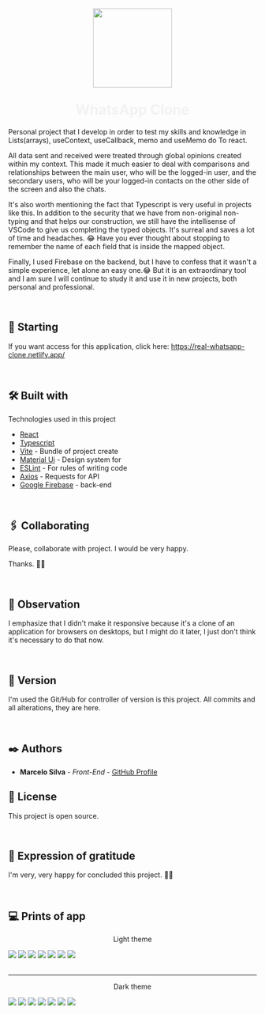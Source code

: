 <h1 align="center" style="color: #f1f1f1f1">
<p align="center">
<img width="160" height='auto' src='https://www.imagemhost.com.br/images/2021/06/02/whatsapp-logo-png-transparent-background-3.md.png'/>
</p>
	WhatsApp Clone
</h1>

Personal project that I develop in order to test my skills and knowledge in Lists(arrays), useContext, useCallback, memo and useMemo do
To react.

All data sent and received were treated through global opinions created within my context. This made it much easier to deal with comparisons and relationships between the main user, who will be the logged-in user, and the secondary users, who will be your logged-in contacts on the other side of the screen and also the chats.

It's also worth mentioning the fact that Typescript is very useful in projects like this. In addition to the security that we have from non-original non-typing and that helps our construction, we still have the intellisense of VSCode to give us completing the typed objects.
It's surreal and saves a lot of time and headaches. 😂
Have you ever thought about stopping to remember the name of each field that is inside the mapped object.

Finally, I used Firebase on the backend, but I have to confess that it wasn't a simple experience, let alone an easy one.😂
But it is an extraordinary tool and I am sure I will continue to study it and use it in new projects, both personal and professional.

<br>

## 🚀 Starting

If you want access for this application, click here: https://real-whatsapp-clone.netlify.app/

<br>

## 🛠️ Built with

Technologies used in this project

-   [React](https://reactjs.org/docs/getting-started.html)
-   [Typescript](https://www.typescriptlang.org/docs/)
-   [Vite](https://vitejs.dev/guide/#trying-vite-online) - Bundle of project create
-   [Material Ui](https://mui.com/) - Design system for
-   [ESLint](https://www.npmjs.com/package/eslint) - For rules of writing code
-   [Axios](https://axios-http.com/ptbr/docs/intro) - Requests for API
-   [Google Firebase](https://firebase.google.com/) - back-end

<br/>

## 🖇️ Collaborating

Please, collaborate with project. I would be very happy.

Thanks. 👋🚀

<br/>

## 🚧 Observation

I emphasize that I didn't make it responsive because it's a clone of an application for browsers on desktops, but I might do it later, I just don't think it's necessary to do that now.

<br/>

## 📌 Version

I'm used the Git/Hub for controller of version is this project. All commits and all alterations, they are here.

<br/>

## ✒️ Authors

-   **Marcelo Silva** - _Front-End_ - [ GitHub Profile](https://github.com/EuMarcel0)
    <br/>

## 📄 License

This project is open source.

<br/>

## 🎁 Expression of gratitude

I'm very, very happy for concluded this project. 🚀👋

<br/>

## 💻 Prints of app

<p align='center'>Light theme</p>

<img src='src/assets/images/login-light.png' />
<img src='src/assets/images/home-light.png' />
<img src='src/assets/images/chat-light.png' />
<img src='src/assets/images/chat-emojis-light.png' />
<img src='src/assets/images/profile_light.png' />
<img src='src/assets/images/new-chat-light.png' />
<img src='src/assets/images/contact-profile_light.png' />
<br><br>
<hr/>
<p align='center'>Dark theme</p>

<img src='src/assets/images/login-dark.png' />
<img src='src/assets/images/home-dark.png' />
<img src='src/assets/images/chat-dark.png' />
<img src='src/assets/images/chat-emojis-dark.png' />
<img src='src/assets/images/profile_dark.png' />
<img src='src/assets/images/new-chat-dark.png' />
<img src='src/assets/images/contact-profile_dark.png' />
